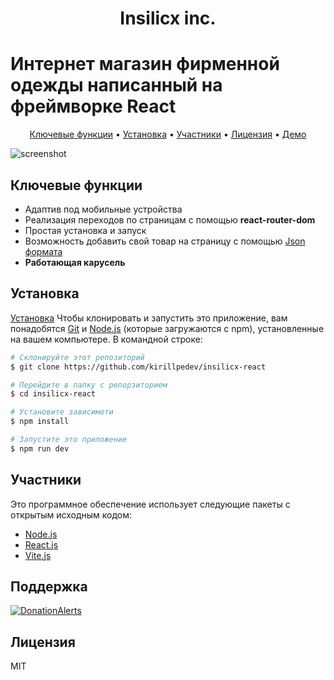 
<h1 align="center">Insilicx inc.</h1>
<h1>Интернет магазин фирменной одежды написанный на фреймворке React</h1>

<p align="center">
  <a href="#key-features">Ключевые функции</a> •
  <a href="#download">Установка</a> •
  <a href="#credits">Участники</a> •
  <a href="#license">Лицензия</a> •
   <a href="https://insilicx.ru/">Демо</a> 
</p>

![screenshot](https://insilicx.ru/cdn/demo.png)

## Ключевые функции

* Адаптив под мобильные устройства
* Реализация переходов по страницам с помощью **react-router-dom**
* Простая установка и запуск
* Возможность добавить свой товар на страницу с помощью [Json формата](https://www.json.org/json-en.html)
* **Работающая карусель**

## Установка
[Установка](#download)
Чтобы клонировать и запустить это приложение, вам понадобятся [Git](https://git-scm.com) и [Node.js](https://nodejs.org/en/download/)  (которые загружаются с npm), установленные на вашем компьютере. В командной строке:
```bash
# Склонируйте этот репозиторий
$ git clone https://github.com/kirillpedev/insilicx-react

# Перейдите в папку с репорзиторием
$ cd insilicx-react

# Установите зависимоти
$ npm install

# Запустите это приложение
$ npm run dev
```
## Участники

Это программное обеспечение использует следующие пакеты с открытым исходным кодом:
- [Node.js](https://nodejs.org/)
- [React.js](https://react.dev/)
- [Vite.js](https://vitejs.dev/)

## Поддержка

<a href="https://www.donationalerts.com/r/insilico__" target="_blank"><img src="https://www.donationalerts.com/img/brand/donationalerts.svg" alt="DonationAlerts"></a>


## Лицензия

MIT

